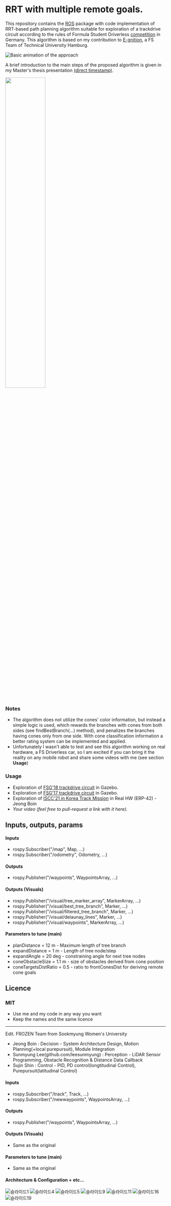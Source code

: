 # RRT with multiple remote goals.

This repository contains the [ROS](https://www.ros.org/) package with code implementation of RRT-based path planning algorithm suitable for exploration of a trackdrive circuit according to the rules of Formula Student Driverless [competition](https://www.formulastudent.de/fsg/) in Germany. This algorithm is based on my contribution to [E-gnition](https://www.egnition.hamburg/), a FS Team of Technical University Hamburg.

![Basic animation of the approach](https://github.com/egnitionHamburg/ma_rrt_path_plan/blob/master/anim/drive.gif "RRT with multiple remote goals")

A brief introduction to the main steps of the proposed algorithm is given in my Master's thesis presentation [(direct timestamp)](https://youtu.be/eOevF5jFSoc?t=475).

[<img src="https://img.youtube.com/vi/eOevF5jFSoc/hqdefault.jpg" width="50%">](https://youtu.be/eOevF5jFSoc)

### Notes
- The algorithm does not utilize the cones' color information, but instead a simple logic is used, which rewards the branches with cones from both sides (see findBestBranch(...) method), and penalizes the branches having cones only from one side. With cone classification information a better rating system can be implemented and applied.
- Unfortunately I wasn't able to test and see this algorithm working on real hardware, a FS Driverless car, so I am excited if you can bring it the reality on any mobile robot and share some videos with me (see section **Usage**)

### Usage
- Exploration of [FSG'18 trackdrive circuit](https://www.youtube.com/watch?v=kjssdifs0DQ) in Gazebo.
- Exploration of [FSG'17 trackdrive circuit](https://www.youtube.com/watch?v=jJAjrCig3yE) in Gazebo.
- Exploration of [ISCC'21 in Korea Track Mission](https://youtu.be/tF_vQYmdT30) in Real HW (ERP-42) - Jeong Boin
- *Your video (feel free to pull-request a link with it here).*

## Inputs, outputs, params

#### Inputs
- rospy.Subscriber("/map", Map, ...)
- rospy.Subscriber("/odometry", Odometry, ...)

#### Outputs
- rospy.Publisher("/waypoints", WaypointsArray, ...)

#### Outputs (Visuals)
- rospy.Publisher("/visual/tree_marker_array", MarkerArray, ...)
- rospy.Publisher("/visual/best_tree_branch", Marker, ...)
- rospy.Publisher("/visual/filtered_tree_branch", Marker, ...)
- rospy.Publisher("/visual/delaunay_lines", Marker, ...)
- rospy.Publisher("/visual/waypoints", MarkerArray, ...)

#### Parameters to tune (main)
- planDistance = 12 m - Maximum length of tree branch
- expandDistance = 1 m - Length of tree node/step
- expandAngle = 20 deg - constraining angle for next tree nodes
- coneObstacleSize = 1.1 m - size of obstacles derived from cone position
- coneTargetsDistRatio = 0.5 - ratio to frontConesDist for deriving remote cone goals

## Licence

### MIT
- Use me and my code in any way you want
- Keep the names and the same licence


---
Edit. FROZEN Team from Sookmyung Women's University
- Jeong Boin : Decision - System Architecture Design, Motion Planning(+local purepursuit), Module Integration
- Sunmyung Lee(github.com/leesunmyung) : Perception - LiDAR Sensor Programming, Obstacle Recognition & Distance Data Callback
- Sujin Shin : Control - PID, PD control(longtitudinal Control), Purepursuit(latitudinal Control)


#### Inputs
- rospy.Subscriber("/track", Track, ...)
- rospy.Subscriber("/newwaypoints", WaypointsArray, ...)

#### Outputs
- rospy.Publisher("/waypoints", WaypointsArray, ...)

#### Outputs (Visuals)
- Same as the original

#### Parameters to tune (main)
- Same as the original

#### Architecture & Configuration + etc...
![슬라이드1](https://user-images.githubusercontent.com/54930076/161677596-2bfe92a0-5c2f-4ac8-85b1-d842ed102bf3.png)
![슬라이드4](https://user-images.githubusercontent.com/54930076/161677605-ccdb9f20-6522-40ed-ba9a-39ffc710892c.png)
![슬라이드5](https://user-images.githubusercontent.com/54930076/161677607-345cf3fc-0bc3-40f3-aed6-14f59db2832f.png)
![슬라이드9](https://user-images.githubusercontent.com/54930076/161677609-d44d2be7-3a31-4589-ab2a-41158e3c4518.png)
![슬라이드11](https://user-images.githubusercontent.com/54930076/161677613-8dade1d3-556b-4f90-8e0e-32c2bea1a5ff.png)
![슬라이드16](https://user-images.githubusercontent.com/54930076/161677616-059680ce-35cf-423c-96d4-4956f2b85691.png)
![슬라이드19](https://user-images.githubusercontent.com/54930076/161677620-2d4e4891-233a-4812-8f22-0f97c17c286d.png)

